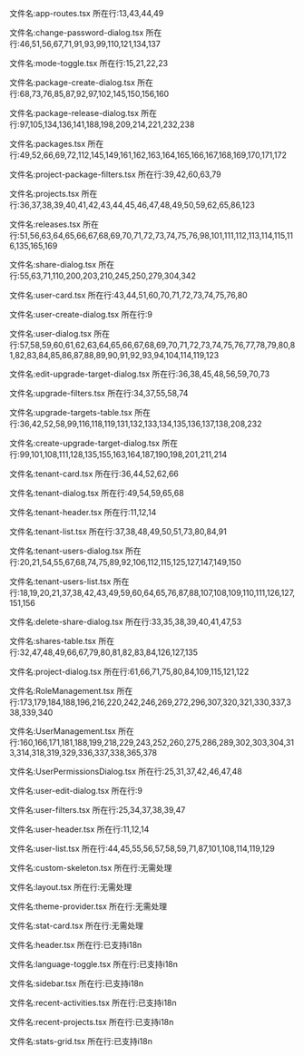 文件名:app-routes.tsx
所在行:13,43,44,49

文件名:change-password-dialog.tsx
所在行:46,51,56,67,71,91,93,99,110,121,134,137

文件名:mode-toggle.tsx
所在行:15,21,22,23

文件名:package-create-dialog.tsx
所在行:68,73,76,85,87,92,97,102,145,150,156,160

文件名:package-release-dialog.tsx
所在行:97,105,134,136,141,188,198,209,214,221,232,238

文件名:packages.tsx
所在行:49,52,66,69,72,112,145,149,161,162,163,164,165,166,167,168,169,170,171,172

文件名:project-package-filters.tsx
所在行:39,42,60,63,79

文件名:projects.tsx
所在行:36,37,38,39,40,41,42,43,44,45,46,47,48,49,50,59,62,65,86,123

文件名:releases.tsx
所在行:51,56,63,64,65,66,67,68,69,70,71,72,73,74,75,76,98,101,111,112,113,114,115,116,135,165,169

文件名:share-dialog.tsx
所在行:55,63,71,110,200,203,210,245,250,279,304,342

文件名:user-card.tsx
所在行:43,44,51,60,70,71,72,73,74,75,76,80

文件名:user-create-dialog.tsx
所在行:9

文件名:user-dialog.tsx
所在行:57,58,59,60,61,62,63,64,65,66,67,68,69,70,71,72,73,74,75,76,77,78,79,80,81,82,83,84,85,86,87,88,89,90,91,92,93,94,104,114,119,123

文件名:edit-upgrade-target-dialog.tsx
所在行:36,38,45,48,56,59,70,73

文件名:upgrade-filters.tsx
所在行:34,37,55,58,74

文件名:upgrade-targets-table.tsx
所在行:36,42,52,58,99,116,118,119,131,132,133,134,135,136,137,138,208,232

文件名:create-upgrade-target-dialog.tsx
所在行:99,101,108,111,128,135,155,163,164,187,190,198,201,211,214

文件名:tenant-card.tsx
所在行:36,44,52,62,66

文件名:tenant-dialog.tsx
所在行:49,54,59,65,68

文件名:tenant-header.tsx
所在行:11,12,14

文件名:tenant-list.tsx
所在行:37,38,48,49,50,51,73,80,84,91

文件名:tenant-users-dialog.tsx
所在行:20,21,54,55,67,68,74,75,89,92,106,112,115,125,127,147,149,150

文件名:tenant-users-list.tsx
所在行:18,19,20,21,37,38,42,43,49,59,60,64,65,76,87,88,107,108,109,110,111,126,127,151,156

文件名:delete-share-dialog.tsx
所在行:33,35,38,39,40,41,47,53

文件名:shares-table.tsx
所在行:32,47,48,49,66,67,79,80,81,82,83,84,126,127,135

文件名:project-dialog.tsx
所在行:61,66,71,75,80,84,109,115,121,122

文件名:RoleManagement.tsx
所在行:173,179,184,188,196,216,220,242,246,269,272,296,307,320,321,330,337,338,339,340

文件名:UserManagement.tsx
所在行:160,166,171,181,188,199,218,229,243,252,260,275,286,289,302,303,304,313,314,318,319,329,336,337,338,365,378

文件名:UserPermissionsDialog.tsx
所在行:25,31,37,42,46,47,48

文件名:user-edit-dialog.tsx
所在行:9

文件名:user-filters.tsx
所在行:25,34,37,38,39,47

文件名:user-header.tsx
所在行:11,12,14

文件名:user-list.tsx
所在行:44,45,55,56,57,58,59,71,87,101,108,114,119,129

文件名:custom-skeleton.tsx
所在行:无需处理

文件名:layout.tsx
所在行:无需处理

文件名:theme-provider.tsx
所在行:无需处理

文件名:stat-card.tsx
所在行:无需处理

文件名:header.tsx
所在行:已支持i18n

文件名:language-toggle.tsx
所在行:已支持i18n

文件名:sidebar.tsx
所在行:已支持i18n

文件名:recent-activities.tsx
所在行:已支持i18n

文件名:recent-projects.tsx
所在行:已支持i18n

文件名:stats-grid.tsx
所在行:已支持i18n